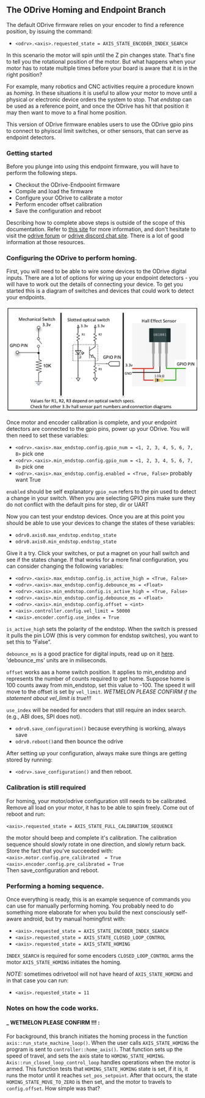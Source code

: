 ## The ODrive Homing and Endpoint Branch

The default ODrive firmware relies on your encoder to find a reference position, by issuing the command:

* `<odrv>.<axis>.requested_state = AXIS_STATE_ENCODER_INDEX_SEARCH`

In this scenario the motor will spin until the Z pin changes state. That's fine to tell you the rotational position of the motor. But what happens when your motor has to rotate multiple times before your board is aware that it is in the right position? 

For example, many robotics and CNC activities require a procedure known as _homing_. In these situations it is useful to allow your motor to move until a physical or electronic device orders the system to stop. That _endstop_ can be used as a reference point, and once the ODrive has hit that position it may then want to move to a final home position.

This version of ODrive firmware enables users to use the ODrive gpio pins to connect to phyiscal limit switches, or other sensors, that can serve as endpoint detectors. 

### Getting started

Before you plunge into using this endpoint firmware, you will have to perform the following steps. 

* Checkout the ODrive-Endpooint firmware
* Compile and load the firmware
* Configure your ODrive to calibrate a motor
* Perform encoder offset calibration
* Save the configuration and reboot

Describing how to complete above steps is outside of the scope of this documentation. Refer to [this site](https://github.com/madcowswe/ODrive) for more information, and don't hesitate to visit the [odrive forum](https://discourse.odriverobotics.com/) or [odrive discord chat site](https://discourse.odriverobotics.com/t/come-chat-with-us/281). There is a lot of good information at those resources. 

### Configuring the ODrive to perform homing. 

First, you will  need to be able to wire some devices to the ODrive digital inputs. There are a lot of options for wiring up your endpoint detectors - you will have to work out the details of connecting your device. To get you started this is a diagram of switches and devices that could work to detect your endpoints. 

![Endpoint figure](https://github.com/owhite/ODrive/blob/master/docs/endpoint_figure.png)

Once motor and encoder calibration is complete, and your endpoint detectors are connected to the gpio pins, power up your ODrive. You will then need to set these variables:

* `<odrv>.<axis>.max_endstop.config.gpio_num = <1, 2, 3, 4, 5, 6, 7, 8>` pick one
* `<odrv>.<axis>.min_endstop.config.gpio_num = <1, 2, 3, 4, 5, 6, 7, 8>` pick one
* `<odrv>.<axis>.max_endstop.config.enabled = <True, False>` probably want True

`enabled` should be self explanatory
`gpio_num` refers to the pin used to detect a change in your switch. When you are selecting GPIO pins make sure they do not conflict with the default pins for step, dir or UART 

Now you can test your endstop devices. Once you are at this point you should be able to use your devices to change the states of these variables:
* `odrv0.axis0.max_endstop.endstop_state`
* `odrv0.axis0.min_endstop.endstop_state`

Give it a try. Click your switches, or put a magnet on your hall switch and see if the states change. If that works for a more final configuration, you can consider changing the following variables:
* `<odrv>.<axis>.max_endstop.config.is_active_high = <True, False>` 
* `<odrv>.<axis>.max_endstop.config.debounce_ms = <Float>` 
* `<odrv>.<axis>.min_endstop.config.is_active_high = <True, False>` 
* `<odrv>.<axis>.min_endstop.config.debounce_ms = <Float>` 
* `<odrv>.<axis>.min_endstop.config.offset = <int>` 
* `<axis>.controller.config.vel_limit = 50000`
* `<axis>.encoder.config.use_index = True` 

`is_active_high` sets the polarity of the endstop. When the switch is pressed it pulls the pin LOW (this is very common for endstop switches), you want to set this to “False”.

`debounce_ms` is a good practice for digital inputs, read up on it [here](https://en.wikipedia.org/wiki/Switch). 'debounce_ms' units are in miliseconds. 

`offset` works aas a home switch position. It applies to min_endstop and represents the number of counts required to get home. Suppose home is 100 counts away from min_endstop, set this value to -100. The speed it will move to the offset is set by `vel_limit`. *WETMELON PLEASE CONFIRM if the statement about vel_limit is true!!!*

`use_index` will be needed for encoders that still require an index search. (e.g., ABI does, SPI does not). 

* `odrv0.save_configuration()` because everything is working, always save
* `odrv0.reboot()`and then bounce the odrive

After setting up your configuration, always make sure things are getting stored by running:
* `<odrv>.save_configuration()`
and then reboot. 

### Calibration is still required

For homing, your motor/odrive configuration still needs to be calibrated. Remove all load on your motor, it has to be able to spin freely. Come out of reboot and run:

`<axis>.requested_state = AXIS_STATE_FULL_CALIBRATION_SEQUENCE`

the motor should beep and complete it's calibration. The calibration sequence should slowly rotate in one direction, and slowly return back. Store the fact that you've succeeded with:
`<axis>.motor.config.pre_calibrated  = True`   
`<axis>.encoder.config.pre_calibrated = True`  
Then save_configuration and reboot.

### Performing a homing sequence. 

Once everything is ready, this is an example sequence of commands you can use for manually performing homing. You probably need to do something more elaborate for when you build the next consciously self-aware android, but try manual homingfirst with: 

* `<axis>.requested_state = AXIS_STATE_ENCODER_INDEX_SEARCH`
* `<axis>.requested_state = AXIS_STATE_CLOSED_LOOP_CONTROL`
* `<axis>.requested_state = AXIS_STATE_HOMING`

`INDEX_SEARCH` is required for some encoders
`CLOSED_LOOP_CONTROL` arms the motor
`AXIS_STATE_HOMING` initiates the homing. 

*NOTE:* sometimes odrivetool will not have heard of `AXIS_STATE_HOMING` and in that case you can run:
* `<axis>.requested_state = 11`

### Notes on how the code works. 
#### _ WETMELON PLEASE CONFIRM !!! : 
For background, this branch initiates the homing process in the function `axis::run_state_machine_loop()`. When the user calls `AXIS_STATE_HOMING` the program is sent to `controller::home_axis()`. That function sets up the speed of travel, and sets the axis state to `HOMING_STATE_HOMING`. `Axis::run_closed_loop_control_loop` handles operations when the motor is armed. This function tests that `HOMING_STATE_HOMING` state is set, if it is, it runs the motor until it reaches `set_pos_setpoint`. After that occurs, the state `HOMING_STATE_MOVE_TO_ZERO` is then set, and the motor to travels to `config.offset`. How simple was that? 



